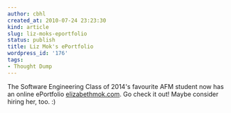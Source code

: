 ```yaml
---
author: cbhl
created_at: 2010-07-24 23:23:30
kind: article
slug: liz-moks-eportfolio
status: publish
title: Liz Mok's ePortfolio
wordpress_id: '176'
tags:
- Thought Dump
---
```


The Software Engineering Class of 2014's favourite AFM student now has
an online ePortfolio [elizabethmok.com]. Go check it out! Maybe consider
hiring her, too. :)

[elizabethmok.com]: http://elizabethmok.com/
